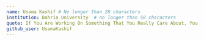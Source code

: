 ```yaml
---
name: Usama Kashif # No longer than 28 characters
institution: Bahria University  # no longer than 58 characters
quote: If You Are Working On Something That You Really Care About, You Don’t Have To Be Pushed. The Vision Pulls You. - Steve Jobs # no longer than 100 characters, avoid using quotes(") to guarantee the format remains the same.
github_user: UsamaKashif
---
```

